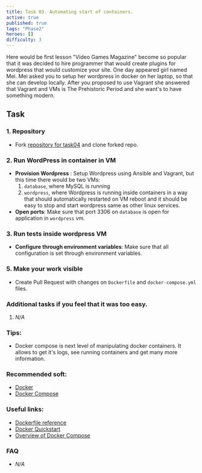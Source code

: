 ```yaml
---
title: Task 03. Automating start of containers.
active: true
published: true
tags: "Phase2"
heroes: []
difficulty: 3
---
```



Here would be first lesson
"Video Games Magazine" become so popular that it was decided to hire programmer that would create plugins for wordpress that would customize your site. One day appeared girl named Mei. Mei asked you to setup her wordpress in docker on her laptop, so that she can develop locally. After you proposed to use Vagrant she answered that Vagrant and VMs is The Prehistoric Period and she want's to have something modern.

<!--more-->

## Task

### 1. Repository

* Fork [repository for task04](https://github.com/learningdevops-makvaz-com/phase02_task04) and clone forked repo.

### 2. Run WordPress in container in VM

* **Provision Wordpress** : Setup Wordpress using Ansible and Vagrant, but this time there would be two VMs:
  1. `database`, where MySQL is running
  2. `wordpress`, where Wordpress is running inside containers in a way that should automatically restarted on VM reboot and it should be easy to stop and start wordpress same as other linux services.
* **Open ports**: Make sure that port 3306 on `database` is open for application in `wordpress` vm. 

### 3. Run tests inside wordpress VM

* **Configure through environment variables**: Make sure that all configuration is set through environment variables.

### 5. Make your work visible

* Create Pull Request with changes on `Dockerfile` and `docker-compose.yml` files.


### Additional tasks if you feel that it was too easy.

1. *N/A*

### Tips:

* Docker compose is next level of manipulating docker containers. It allows to get it's logs, see running containers and get many more information.

### Recommended soft:

* [Docker](https://www.docker.com/)
* [Docker Compose](https://docs.docker.com/compose/install/)

### Useful links:

* [Dockerfile reference](https://docs.docker.com/engine/reference/builder/)
* [Docker Quickstart](https://docs.docker.com/get-started/)
* [Overview of Docker Compose](https://docs.docker.com/compose/)

### FAQ

* *N/A*
